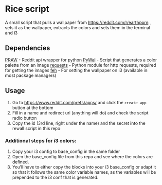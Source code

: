 # Rice script

A small script that pulls a wallpaper from https://reddit.com/r/earthporn , sets it as the wallpaper, extracts the colors and sets them in the terminal and i3

## Dependencies
[PRAW](https://github.com/praw-dev/praw) - Reddit api wrapper for python
[PyWal](https://github.com/dylanaraps/pywal/) - Script that generates a color palette from an image
[requests](https://github.com/requests/requests) - Python module for http requests, required for getting the images
[feh](https://feh.finalrewind.org/) - For setting the wallpaper on i3 (available in most package managers)

## Usage
1. Go to https://www.reddit.com/prefs/apps/ and click the `create app` button at the bottom
2. Fill in a name and redirect url (anything will do) and check the script radio button
3. Copy the id (3rd line, right under the name) and the secret into the rewall script in this repo

### Additional steps for i3 colors:
1. Copy your i3 config to base_config in the same folder
2. Open the base_config file from this repo and see where the colors are defined.
3. You'll have to either copy the blocks into your i3 base_config or adapt it so that it follows the same color variable names, as the variables will be prepended to the i3 conf that is generated.

